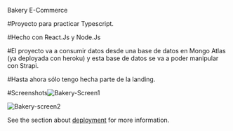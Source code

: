 Bakery E-Commerce

#Proyecto para practicar Typescript.

#Hecho con React.Js y Node.Js

#El proyecto va a consumir datos desde una base de datos en Mongo Atlas (ya deployada con heroku) y esta base de datos se va a poder manipular con Strapi.

#Hasta ahora sólo tengo hecha parte de la landing.

#Screenshots![Bakery-Screen1](https://user-images.githubusercontent.com/60524354/118198343-0ecd6c80-b427-11eb-862c-8b9ac76a21c7.png)

![Bakery-screen2](https://user-images.githubusercontent.com/60524354/118198351-13922080-b427-11eb-8d66-8b6c50bcce61.png)

See the section about [deployment](https://facebook.github.io/create-react-app/docs/deployment) for more information.
